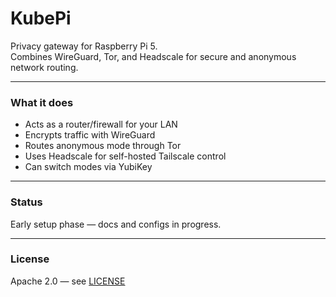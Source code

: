 # KubePi

Privacy gateway for Raspberry Pi 5.  
Combines WireGuard, Tor, and Headscale for secure and anonymous network routing.

---

### What it does
- Acts as a router/firewall for your LAN  
- Encrypts traffic with WireGuard  
- Routes anonymous mode through Tor  
- Uses Headscale for self-hosted Tailscale control  
- Can switch modes via YubiKey

---

### Status
Early setup phase — docs and configs in progress.

---

### License
Apache 2.0 — see [LICENSE](LICENSE)

